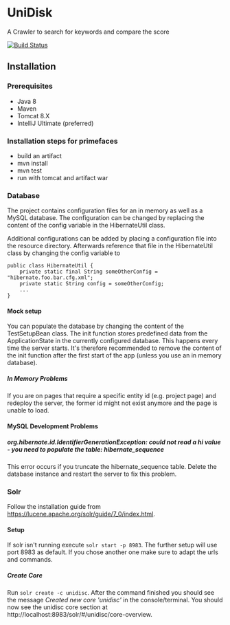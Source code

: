 # UniDisk
A Crawler to search for keywords and compare the score

[![Build Status](https://travis-ci.org/B3J4y/UniDisk.svg?branch=master)](https://travis-ci.org/B3J4y/UniDisk)

## Installation
### Prerequisites

* Java 8
* Maven
* Tomcat 8.X
* IntelliJ Ultimate (preferred)

### Installation steps for primefaces
* build an artifact
* mvn install
* mvn test
* run with tomcat and artifact war


### Database

The project contains configuration files for an in memory as well as a MySQL database.
The configuration can be changed by replacing the content of the config variable in the 
HibernateUtil class. 

Additional configurations can be added by placing a configuration file into the resource directory. Afterwards
reference that file in the HibernateUtil class by changing the config variable to
```
public class HibernateUtil {
    private static final String someOtherConfig = "hibernate.foo.bar.cfg.xml";
    private static String config = someOtherConfig;  
    ...
}
```
#### Mock setup

You can populate the database by changing the content of the TestSetupBean class. The init
function stores predefined data from the ApplicationState in the currently configured database.
This happens every time the server starts. It's therefore recommended to remove the content
of the init function after the first start of the app (unless you use an in memory database).

##### In Memory Problems

If you are on pages that require a specific entity id (e.g. project page) and redeploy the server, the
former id might not exist anymore and the page is unable to load. 

#### MySQL Development Problems

##### org.hibernate.id.IdentifierGenerationException: could not read a hi value - you need to populate the table: hibernate_sequence
This error occurs if you truncate the hibernate_sequence table. Delete the database instance and restart the server to fix this problem.

### Solr
Follow the installation guide from https://lucene.apache.org/solr/guide/7_0/index.html.

#### Setup
If solr isn't running execute `solr start -p 8983`. The further setup will use port 8983 as default.
If you chose another one make sure to adapt the urls and commands.
##### Create Core

Run `solr create -c unidisc`. After the command finished you should see the message 
_Created new core 'unidisc'_ in the console/terminal. You should now see the
unidisc core section at http://localhost:8983/solr/#/unidisc/core-overview.  